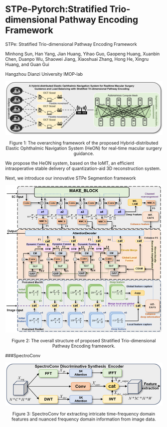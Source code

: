 # STPe-Pytorch:Stratified Trio-dimensional Pathway Encoding Framework

STPe: Stratified Trio-dimensional Pathway Encoding Framework

Minhong Sun, Han Yang, Jian Huang, Yihao Guo, Gaopeng Huang, Xuanbin Chen, Duanpo Wu, Shaowei Jiang, Xiaoshuai Zhang, Hong He, Xingru Huang, and Guan Gui

Hangzhou Dianzi University IMOP-lab

<div align=center>
  <img src="https://github.com/IMOP-lab/STPe-Pytorch/blob/main/images/HeON.png">
</div>
<p align=center>
  Figure 1: The overarching framework of the proposed Hybrid-distributed Elastic Ophthalmic Navigation System (HeON) for real-time macular surgery guidance.
</p>

We propose the HeON system, based on the IoMT, an efficient intraoperative stable delivery of quantization-aid 3D reconstruction system.

Next, we introduce our innovative STPe Segmention framework


<div align=center>
  <img src="https://github.com/IMOP-lab/STPe-Pytorch/blob/main/images/STPe.png">
</div>
<p align=center>
  Figure 2: The overall structure of proposed Stratified Trio-dimensional Pathway Encoding framework.
</p>


###SpectroConv

<div align=center>
  <img src="https://github.com/IMOP-lab/STPe-Pytorch/blob/main/images/SpectroConv.png">
</div>
<p align=center>
  Figure 3: SpectroConv for extracting intricate time-frequency domain features and nuanced frequency domain information from image data.
</p>
